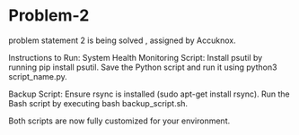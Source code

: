 # Problem-2
problem statement 2 is being solved , assigned by Accuknox.


Instructions to Run:
System Health Monitoring Script:
      Install psutil by running pip install psutil.
      Save the Python script and run it using python3 script_name.py.

Backup Script:
    Ensure rsync is installed (sudo apt-get install rsync).
    Run the Bash script by executing bash backup_script.sh.

Both scripts are now fully customized for your environment.
